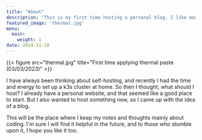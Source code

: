 ```yaml
---
title: "About"
description: "This is my first time hosting a personal blog. I like markdown."
featured_image: 'thermal.jpg'
menu:
  main:
    weight: 1
date: 2024-11-10
---
```

{{< figure src="thermal.jpg" title="First time applying thermal paste (03/03/2023)" >}}

I have always been thinking about self-hosting, and recently I had the time and energy to set up a k3s cluster at home. So then I thought, what should I host? I already have a personal website, and that seemed like a good place to start. But I also wanted to host something new, so I came up with the idea of a blog.

This will be the place where I keep my notes and thoughts mainly about coding. I'm sure I will find it helpful in the future, and to those who stumble upon it, I hope you like it too.

